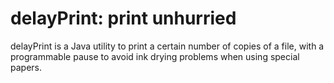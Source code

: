 # **delayPrint**: print unhurried
delayPrint is a Java utility to print a certain number of copies of a file, with a programmable pause to avoid ink drying problems when using special papers.
